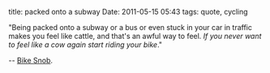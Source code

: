 title: packed onto a subway
Date: 2011-05-15 05:43
tags: quote, cycling
 

"Being packed onto a subway or a bus or even stuck in your car in traffic
makes you feel like cattle, and that's an awful way to feel. _If you never
want to feel like a cow again start riding your bike_."

-- [Bike Snob](http://www.chroniclebooks.com/bikesnob/).
